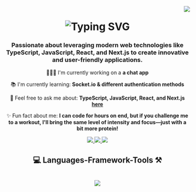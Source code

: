 <img align="right" src="https://visitor-badge.laobi.icu/badge?page_id=LucasDaSilva96.LucasDaSilva96"/>

<h1 align="center">
<img src="https://readme-typing-svg.herokuapp.com?font=sans-serif&size=35&pause=1000&center=true&width=500&height=70&lines=Hi+there%F0%9F%91%8B!;I'm+Lucas+Da+Silva%F0%9F%91%A8%F0%9F%8F%BC" alt="Typing SVG" />
</h1>

<h3 align="center">Passionate about leveraging modern web technologies like TypeScript, JavaScript, React, and Next.js to create innovative and user-friendly applications.</h3>

</hr>

<div align="center">

👨🏼‍💻 I'm currently working on a **a chat app**

📚 I'm currently learning: **Socket.io & different authentication methods**

💬 Feel free to ask me about: **TypeScript, JavaScript, React, and Next.js [here](https://github.com/LucasDaSilva96/LucasDaSilva96/issues)**

✨ Fun fact about me: **I can code for hours on end, but if you challenge me to a workout, I'll bring the same level of intensity and focus—just with a bit more protein!**

</div>

<div align="center"> 
  <a target="_blank" href="mailto:dasilvajunior881@gmail.com">
    <img src="https://img.shields.io/badge/Gmail-D14836?style=for-the-badge&logo=gmail&logoColor=white"/>
  </a>

  <a target="_blank" href="https://www.linkedin.com/in/lucas-da-silva-9955911a0/">
    <img src="https://img.shields.io/badge/LinkedIn-0077B5?style=for-the-badge&logo=linkedin&logoColor=white"/>
  </a>

  <a target="_blank" href="https://next-portfolio-three-mu.vercel.app/">
    <img src="https://img.shields.io/badge/Portfolio-000000?style=for-the-badge&logo=vercel&logoColor=white"/>
  </a>

</div>

</hr>

<div align="center">
<h2>💻 Languages-Framework-Tools ⚒️</h2>
</div>
<br/>
<div align="center">
<img src="https://skillicons.dev/icons?i=git,css,express,figma,html,js,mongodb,nextjs,nodejs,npm,postman,react,redux,supabase,sentry,tailwind,ts,vscode" />
</div>
